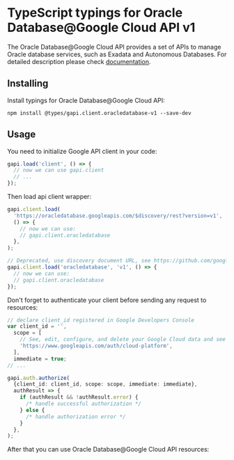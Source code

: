 # TypeScript typings for Oracle Database@Google Cloud API v1

The Oracle Database@Google Cloud API provides a set of APIs to manage Oracle database services, such as Exadata and Autonomous Databases.
For detailed description please check [documentation](https://cloud.google.com/oracle/database/docs).

## Installing

Install typings for Oracle Database@Google Cloud API:

```
npm install @types/gapi.client.oracledatabase-v1 --save-dev
```

## Usage

You need to initialize Google API client in your code:

```typescript
gapi.load('client', () => {
  // now we can use gapi.client
  // ...
});
```

Then load api client wrapper:

```typescript
gapi.client.load(
  'https://oracledatabase.googleapis.com/$discovery/rest?version=v1',
  () => {
    // now we can use:
    // gapi.client.oracledatabase
  },
);
```

```typescript
// Deprecated, use discovery document URL, see https://github.com/google/google-api-javascript-client/blob/master/docs/reference.md#----gapiclientloadname----version----callback--
gapi.client.load('oracledatabase', 'v1', () => {
  // now we can use:
  // gapi.client.oracledatabase
});
```

Don't forget to authenticate your client before sending any request to resources:

```typescript
// declare client_id registered in Google Developers Console
var client_id = '',
  scope = [
    // See, edit, configure, and delete your Google Cloud data and see the email address for your Google Account.
    'https://www.googleapis.com/auth/cloud-platform',
  ],
  immediate = true;
// ...

gapi.auth.authorize(
  {client_id: client_id, scope: scope, immediate: immediate},
  authResult => {
    if (authResult && !authResult.error) {
      /* handle successful authorization */
    } else {
      /* handle authorization error */
    }
  },
);
```

After that you can use Oracle Database@Google Cloud API resources: <!-- TODO: make this work for multiple namespaces -->

```typescript

```
